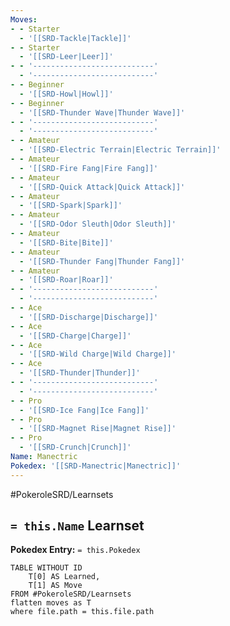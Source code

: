 ```yaml
---
Moves:
- - Starter
  - '[[SRD-Tackle|Tackle]]'
- - Starter
  - '[[SRD-Leer|Leer]]'
- - '---------------------------'
  - '---------------------------'
- - Beginner
  - '[[SRD-Howl|Howl]]'
- - Beginner
  - '[[SRD-Thunder Wave|Thunder Wave]]'
- - '---------------------------'
  - '---------------------------'
- - Amateur
  - '[[SRD-Electric Terrain|Electric Terrain]]'
- - Amateur
  - '[[SRD-Fire Fang|Fire Fang]]'
- - Amateur
  - '[[SRD-Quick Attack|Quick Attack]]'
- - Amateur
  - '[[SRD-Spark|Spark]]'
- - Amateur
  - '[[SRD-Odor Sleuth|Odor Sleuth]]'
- - Amateur
  - '[[SRD-Bite|Bite]]'
- - Amateur
  - '[[SRD-Thunder Fang|Thunder Fang]]'
- - Amateur
  - '[[SRD-Roar|Roar]]'
- - '---------------------------'
  - '---------------------------'
- - Ace
  - '[[SRD-Discharge|Discharge]]'
- - Ace
  - '[[SRD-Charge|Charge]]'
- - Ace
  - '[[SRD-Wild Charge|Wild Charge]]'
- - Ace
  - '[[SRD-Thunder|Thunder]]'
- - '---------------------------'
  - '---------------------------'
- - Pro
  - '[[SRD-Ice Fang|Ice Fang]]'
- - Pro
  - '[[SRD-Magnet Rise|Magnet Rise]]'
- - Pro
  - '[[SRD-Crunch|Crunch]]'
Name: Manectric
Pokedex: '[[SRD-Manectric|Manectric]]'
---
```


#PokeroleSRD/Learnsets

## `= this.Name` Learnset

**Pokedex Entry:** `= this.Pokedex`

```dataview
TABLE WITHOUT ID
    T[0] AS Learned,
    T[1] AS Move
FROM #PokeroleSRD/Learnsets
flatten moves as T
where file.path = this.file.path
```
